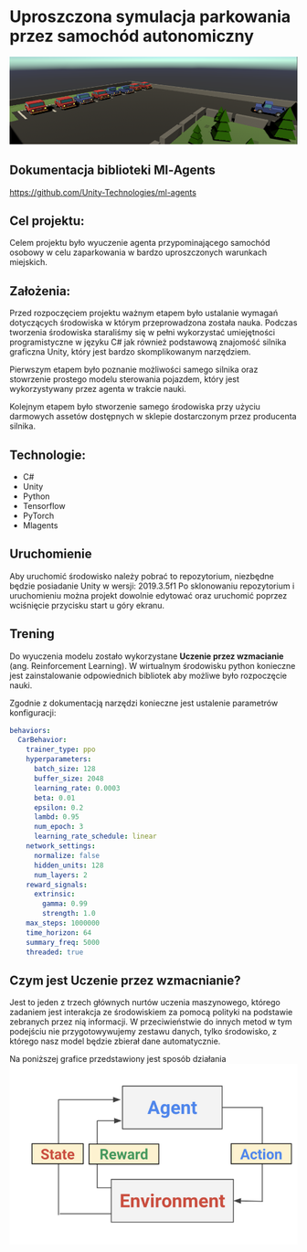 # Uproszczona symulacja parkowania przez samochód autonomiczny

![Cars](fury.png)

## Dokumentacja biblioteki Ml-Agents
https://github.com/Unity-Technologies/ml-agents

## Cel projektu: 
Celem projektu było wyuczenie agenta przypominającego samochód osobowy w celu zaparkowania
w bardzo uproszczonych warunkach miejskich.

## Założenia:
Przed rozpoczęciem projektu ważnym etapem było ustalanie wymagań dotyczących środowiska w którym przeprowadzona została nauka.
Podczas tworzenia środowiska staraliśmy się w pełni wykorzystać umiejętności programistyczne w języku C# jak również podstawową
znajomość silnika graficzna Unity, który jest bardzo skomplikowanym narzędziem.

Pierwszym etapem było poznanie możliwości samego silnika oraz stowrzenie prostego modelu sterowania pojazdem, który jest
wykorzystywany przez agenta w trakcie nauki.

Kolejnym etapem było stworzenie samego środowiska przy użyciu darmowych assetów dostępnych w sklepie dostarczonym przez 
producenta silnika.

## Technologie:
- C#
- Unity
- Python
- Tensorflow
- PyTorch
- Mlagents

## Uruchomienie
Aby uruchomić środowisko należy pobrać to repozytorium, niezbędne będzie posiadanie
Unity w wersji: 2019.3.5f1
Po sklonowaniu repozytorium i uruchomieniu można projekt dowolnie edytować oraz uruchomić
poprzez wciśnięcie przycisku start u góry ekranu.

## Trening
Do wyuczenia modelu zostało wykorzystane **Uczenie przez wzmacianie** (ang. Reinforcement Learning).
W wirtualnym środowisku python konieczne jest zainstalowanie odpowiednich bibliotek aby możliwe było rozpoczęcie nauki.

Zgodnie z dokumentacją narzędzi konieczne jest ustalenie parametrów konfiguracji: 
```yaml
behaviors:
  CarBehavior:
    trainer_type: ppo
    hyperparameters:
      batch_size: 128
      buffer_size: 2048
      learning_rate: 0.0003
      beta: 0.01
      epsilon: 0.2
      lambd: 0.95
      num_epoch: 3
      learning_rate_schedule: linear
    network_settings:
      normalize: false
      hidden_units: 128
      num_layers: 2
    reward_signals:
      extrinsic:
        gamma: 0.99
        strength: 1.0
    max_steps: 1000000
    time_horizon: 64
    summary_freq: 5000
    threaded: true
```

## Czym jest Uczenie przez wzmacnianie? 

Jest to jeden z trzech głównych nurtów uczenia maszynowego, którego zadaniem jest interakcja ze środowiskiem za pomocą 
polityki na podstawie zebranych przez nią informacji.
W przeciwieństwie do innych metod w tym podejściu nie przygotowywujemy zestawu danych, tylko środowisko, z którego
nasz model będzie zbierał dane automatycznie.

Na poniższej grafice przedstawiony jest sposób działania
![Model](reinforcment.png)

